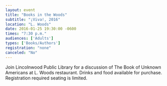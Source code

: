```yaml
---
layout: event
title: "Books in the Woods"
subtitle: "¡Viva!, 2016"
location: "L. Woods"
date: 2016-01-25 19:30:00 -0600
times: "7:30 p.m."
audiences: ['Adults']
types: ['Books/Authors']
registration: "none"
canceled: "No"
---
```

Join Lincolnwood Public Library for a discussion of The Book of Unknown Americans at L. Woods restaurant. Drinks and food available for purchase. Registration required seating is limited. 
